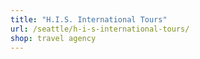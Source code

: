 ```yaml
---
title: "H.I.S. International Tours"
url: /seattle/h-i-s-international-tours/
shop: travel agency
---
```

